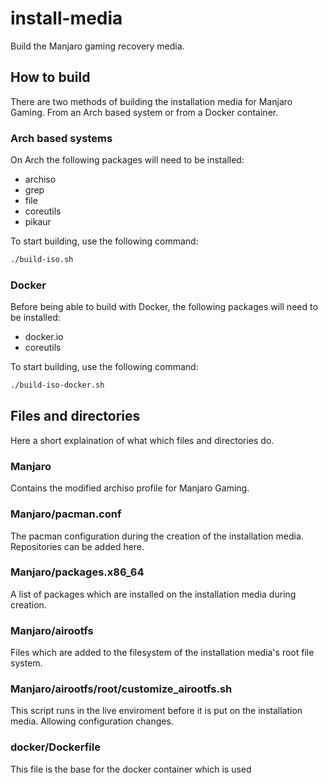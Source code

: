 # install-media
Build the Manjaro gaming recovery media.

## How to build
There are two methods of building the installation media for Manjaro Gaming. From an Arch based system or from a Docker container.

### Arch based systems
On Arch the following packages will need to be installed:
- archiso
- grep
- file
- coreutils
- pikaur

To start building, use the following command:

```bash
./build-iso.sh
```

### Docker
Before being able to build with Docker, the following packages will need to be installed:
- docker.io
- coreutils

To start building, use the following command:

```bash
./build-iso-docker.sh
```

## Files and directories
Here a short explaination of what which files and directories do.

### Manjaro
Contains the modified archiso profile for Manjaro Gaming.

### Manjaro/pacman.conf
The pacman configuration during the creation of the installation media. Repositories can be added here.

### Manjaro/packages.x86_64
A list of packages which are installed on the installation media during creation.

### Manjaro/airootfs
Files which are added to the filesystem of the installation media's root file system.

### Manjaro/airootfs/root/customize_airootfs.sh
This script runs in the live enviroment before it is put on the installation media. Allowing configuration changes.

### docker/Dockerfile
This file is the base for the docker container which is used

